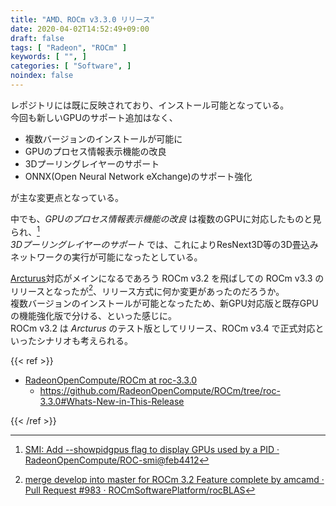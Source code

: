 ```yaml
---
title: "AMD、ROCm v3.3.0 リリース"
date: 2020-04-02T14:52:49+09:00
draft: false
tags: [ "Radeon", "ROCm" ]
keywords: [ "", ]
categories: [ "Software", ]
noindex: false
---
```


レポジトリには既に反映されており、インストール可能となっている。  
今回も新しいGPUのサポート追加はなく、

 * 複数バージョンのインストールが可能に
 * GPUのプロセス情報表示機能の改良
 * 3Dプーリングレイヤーのサポート
 * ONNX(Open Neural Network eXchange)のサポート強化
 
が主な変更点となっている。  

中でも、*GPUのプロセス情報表示機能の改良* は複数のGPUに対応したものと見られ、[^1]  
*3Dプーリングレイヤーのサポート* では、これによりResNext3D等の3D畳込みネットワークの実行が可能になったとしている。

[^1]: [SMI: Add --showpidgpus flag to display GPUs used by a PID · RadeonOpenCompute/ROC-smi@feb4412](https://github.com/RadeonOpenCompute/ROC-smi/commit/feb441259fd933d8cc5224810157d0e9a34af2bf)

[Arcturus](/tags/arcturus)対応がメインになるであろう ROCm v3.2 を飛ばしての ROCm v3.3 のリリースとなったが[^2]、リリース方式に何か変更があったのだろうか。  
複数バージョンのインストールが可能となったため、新GPU対応版と既存GPUの機能強化版で分ける、といった感じに。  
ROCm v3.2 は *Arcturus* のテスト版としてリリース、ROCm v3.4 で正式対応といったシナリオも考えられる。  

[^2]: [merge develop into master for ROCm 3.2 Feature complete by amcamd · Pull Request #983 · ROCmSoftwarePlatform/rocBLAS](https://github.com/ROCmSoftwarePlatform/rocBLAS/pull/983)

{{< ref >}}

 * [RadeonOpenCompute/ROCm at roc-3.3.0](https://github.com/RadeonOpenCompute/ROCm/tree/roc-3.3.0#Whats-New-in-This-Release)  
 	* <https://github.com/RadeonOpenCompute/ROCm/tree/roc-3.3.0#Whats-New-in-This-Release>

{{< /ref >}}
